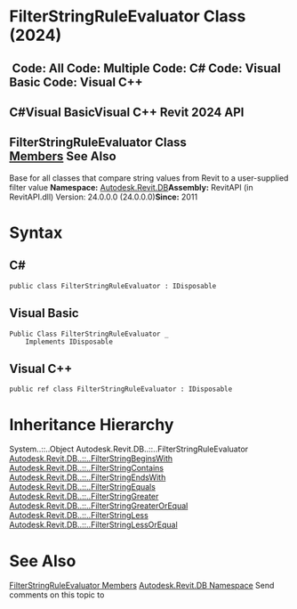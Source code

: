 # FilterStringRuleEvaluator Class (2024)

﻿
 Code: All Code: Multiple Code: C# Code: Visual Basic Code: Visual C++   
---  
C#Visual BasicVisual C++
Revit 2024 API  
---  
FilterStringRuleEvaluator Class  
[Members](3c3448a2-71cc-2c2a-22d6-660d7cb78b6b.md "FilterStringRuleEvaluator Members") See Also  
---  
Base for all classes that compare string values from Revit to a user-supplied filter value 
**Namespace:** [Autodesk.Revit.DB](87546ba7-461b-c646-cbb1-2cb8f5bff8b2.md "Autodesk.Revit.DB Namespace")**Assembly:** RevitAPI (in RevitAPI.dll) Version: 24.0.0.0 (24.0.0.0)**Since:** 2011 
# Syntax
C#  
---  
```text
public class FilterStringRuleEvaluator : IDisposable
```
  
Visual Basic  
---  
```text
Public Class FilterStringRuleEvaluator _
	Implements IDisposable
```
  
Visual C++  
---  
```text
public ref class FilterStringRuleEvaluator : IDisposable
```
  
# Inheritance Hierarchy
System..::..Object Autodesk.Revit.DB..::..FilterStringRuleEvaluator [Autodesk.Revit.DB..::..FilterStringBeginsWith](09866c64-9254-ec1a-bc83-fc105ffabc93.md "FilterStringBeginsWith Class") [Autodesk.Revit.DB..::..FilterStringContains](0441350e-c091-9229-82b6-bba846bf0f16.md "FilterStringContains Class") [Autodesk.Revit.DB..::..FilterStringEndsWith](ee1100a1-4ae0-089a-4bec-fc0afbdf958b.md "FilterStringEndsWith Class") [Autodesk.Revit.DB..::..FilterStringEquals](9a0d3b08-44ea-963f-f54d-c99e28fd1715.md "FilterStringEquals Class") [Autodesk.Revit.DB..::..FilterStringGreater](15cc98bf-4b9c-71cf-5414-f8e1d6908a5f.md "FilterStringGreater Class") [Autodesk.Revit.DB..::..FilterStringGreaterOrEqual](43ce5f90-7e85-96b2-e9e6-18b493e9a22e.md "FilterStringGreaterOrEqual Class") [Autodesk.Revit.DB..::..FilterStringLess](0530fbf2-5176-ffb5-0726-718023394de2.md "FilterStringLess Class") [Autodesk.Revit.DB..::..FilterStringLessOrEqual](e5460dcc-f36c-1701-9489-3ca2d91946e9.md "FilterStringLessOrEqual Class")
# See Also
[FilterStringRuleEvaluator Members](3c3448a2-71cc-2c2a-22d6-660d7cb78b6b.md "FilterStringRuleEvaluator Members")
[Autodesk.Revit.DB Namespace](87546ba7-461b-c646-cbb1-2cb8f5bff8b2.md "Autodesk.Revit.DB Namespace")
Send comments on this topic to 